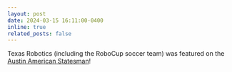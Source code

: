 ```yaml
---
layout: post
date: 2024-03-15 16:11:00-0400
inline: true
related_posts: false
---
```


Texas Robotics (including the RoboCup soccer team) was featured on the [Austin American Statesman](https://www.statesman.com/picture-gallery/news/2024/03/15/how-ut-robotics-researchers-works-to-create-real-world-impact/72976289007/)!